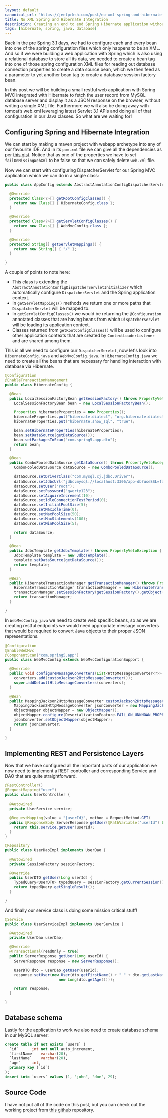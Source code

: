 ```yaml
---
layout: default
canonical_url: 'https://jeetprksh.com/post/no-xml-spring-and-hibernate-integration/'
title: No XML Spring and Hibernate Integration
description: Creating an end to end Spring Hibernate application without using any XML configuration
tags: [hibernate, spring, java, database]
---
```


Back in the pre Spring 3.1 days, we had to configure each and every bean into one of the spring configuration files which only happens to be an XML. And so if we were building a web application with Spring which is also using a relational database to store all its data, we needed to create a bean tag into one of those spring configuration XML files for reading out database connection properties to create a data source bean, which we then feed as a parameter to yet another bean tag to create a database session factory bean.

In this post we will be building a small restful web application with Spring MVC integrated with Hibernate to fetch the user record from MySQL database server and display it as a JSON response on the browser, without writing a single XML file. Furthermore we will also be doing away with tomcat’s web.xml leveraging latest Servlet 3.1 APIs and doing all of that configuration in our Java classes. So what are we waiting for!

## Configuring Spring and Hibernate Integration

We can start by making a maven project with webapp archetype into any of our favourite IDE. And in its `pom.xml` file we can give all the dependencies as per [this gist](https://gist.github.com/jeetprksh/486bb92eac1b6c9f4043fa8666060c5e). Notice that as one of the properties we have to set `failOnMissingWebXml` to be false so that we can safely delete `web.xml` file.

Now we can start with configuring DispatcherServlet for our Spring MVC application which we can do in a single class:

```java
public class AppConfig extends AbstractAnnotationConfigDispatcherServletInitializer {

  @Override
  protected Class<?>[] getRootConfigClasses() {
    return new Class[] { HibernateConfig.class };
  }

  @Override
  protected Class<?>[] getServletConfigClasses() {
    return new Class[] { WebMvcConfig.class };
  }

  @Override
  protected String[] getServletMappings() {
    return new String[] { "/" };
  }

}
```

A couple of points to note here:

- This class is extending the `AbstractAnnotationConfigDispatcherServletInitializer` which automatically configure `DispatcherServlet` and the Spring application context.
- In `getServletMappings()` methods we return one or more paths that `DispatcherServlet` will be mapped to.
- In `getServletConfigClasses()` we would be returning the `@Configuration` annotated classes that are having beans from which `DispatcherServlet` will be loading its application context.
- Classes returned from `getRootConfigClasses()` will be used to configure other application contexts that are created by `ContextLoaderListener` and are shared among them.

This is all we need to configure our `DispatcherServlet`, now let's look into `HibernateConfig.java` and `WebMvcConfig.java`. In `HibernateConfig.java` we need to create all the beans that are necessary for handling interaction with database via Hibernate.

```java
@Configuration
@EnableTransactionManagement
public class HibernateConfig {

  @Bean
  public LocalSessionFactoryBean getSessionFactory() throws PropertyVetoException {
    LocalSessionFactoryBean bean = new LocalSessionFactoryBean();

    Properties hibernateProperties = new Properties();
    hibernateProperties.put("hibernate.dialect", "org.hibernate.dialect.MySQLDialect");
    hibernateProperties.put("hibernate.show_sql", "true");

    bean.setHibernateProperties(hibernateProperties);
    bean.setDataSource(getDataSource());
    bean.setPackagesToScan("com.spring5.app.dto");
    return bean;
  }

  @Bean
  public ComboPooledDataSource getDataSource() throws PropertyVetoException {
    ComboPooledDataSource dataSource = new ComboPooledDataSource();

    dataSource.setDriverClass("com.mysql.cj.jdbc.Driver");
    dataSource.setJdbcUrl("jdbc:mysql://localhost:3306/app-db?useSSL=false");
    dataSource.setUser("root");
    dataSource.setPassword("qwerty123");
    dataSource.setAcquireIncrement(10);
    dataSource.setIdleConnectionTestPeriod(0);
    dataSource.setInitialPoolSize(5);
    dataSource.setMaxIdleTime(0);
    dataSource.setMaxPoolSize(50);
    dataSource.setMaxStatements(100);
    dataSource.setMinPoolSize(5);

    return dataSource;
  }

  @Bean
  public JdbcTemplate getJdbcTemplate() throws PropertyVetoException {
    JdbcTemplate template = new JdbcTemplate();    	
    template.setDataSource(getDataSource());    	
    return template;
  }

  @Bean
  public HibernateTransactionManager getTransactionManager() throws PropertyVetoException {
    HibernateTransactionManager transactionManager = new HibernateTransactionManager();
    transactionManager.setSessionFactory(getSessionFactory().getObject());
    return transactionManager;
  }

}
```

In `WebMvcConfig.java` we need to create web specific beans, so as we are creating restful endpoints we would need appropriate message converters that would be required to convert Java objects to their proper JSON representations.

```java
@Configuration
@EnableWebMvc
@ComponentScan("com.spring5.app")
public class WebMvcConfig extends WebMvcConfigurationSupport {

  @Override
  public void configureMessageConverters(List<HttpMessageConverter<?>> converters) {
    converters.add(customJackson2HttpMessageConverter());
    super.addDefaultHttpMessageConverters(converters);
  }

  @Bean
  public MappingJackson2HttpMessageConverter customJackson2HttpMessageConverter() {
    MappingJackson2HttpMessageConverter jsonConverter = new MappingJackson2HttpMessageConverter();
    ObjectMapper objectMapper = new ObjectMapper();
    objectMapper.configure(DeserializationFeature.FAIL_ON_UNKNOWN_PROPERTIES, false);
    jsonConverter.setObjectMapper(objectMapper);
    return jsonConverter;
  }

}
```

## Implementing REST and Persistence Layers

Now that we have configured all the important parts of our application we now need to implement a REST controller and corresponding Service and DAO that are quite straightforward.

```java
@RestController()
@RequestMapping("user")
public class UserController {

  @Autowired
  private UserService service;

  @RequestMapping(value = "{userId}", method = RequestMethod.GET)
  public @ResponseBody ServerResponse getUser(@PathVariable("userId") Long userId) {
    return this.service.getUser(userId);
  }
}
```
```java
@Repository
public class UserDaoImpl implements UserDao {
	
  @Autowired
  private SessionFactory sessionFactory;

  @Override
  public UserDTO getUser(Long userId) {
    TypedQuery<UserDTO> typedQuery = sessionFactory.getCurrentSession().createQuery("from UserDTO where id=" + userId.toString());
    return typedQuery.getSingleResult();
  }

}
```

And finally our service class is doing some mission critical stuff!

```java
@Service
public class UserServiceImpl implements UserService {

  @Autowired
  private UserDao userDao;

  @Override
  @Transactional(readOnly = true)
  public ServerResponse getUser(Long userId) {
    ServerResponse response = new ServerResponse();

    UserDTO dto = userDao.getUser(userId);
    response.setUser(new User(dto.getFirstName() + " " + dto.getLastName(), 
                        new Long(dto.getAge())));

    return response;
  }

}
```

## Database schema

Lastly for the application to work we also need to create database schema in our MySQL server:

```sql
create table if not exists `users` (
  `id`		int not null auto_increment,
  `firstName`	varchar(20),
  `lastName`	varchar(20),
  `age`		int,
  primary key (`id`)
);
insert into `users` values (1, "john", "doe", 29);
```

## Source Code

I have not put all of the code on this post, but you can check out the working project from [this github](https://github.com/jeetprksh/spring5-with-hibernate5) repository.